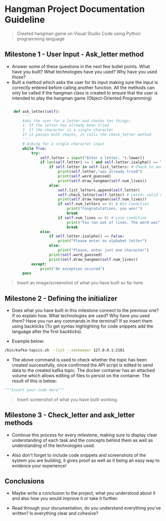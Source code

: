 # Hangman Project Documentation Guideline

> Created hangman game on Visual Studio Code using Python programming language

## Milestone 1 - User Input - Ask_letter method

- Answer some of these questions in the next few bullet points. What have you built? What technologies have you used? Why have you used those?
- Built a method which asks the user for its input making sure the input is correctly entered before calling another function. All the methods can only be called if the hangman class is created to ensure that the user is intended to play the hangman game (Object-Oriented Programming)

```python

    def ask_letter(self):
        '''
        Asks the user for a letter and checks two things:
        1. If the letter has already been tried
        2. If the character is a single character
        If it passes both checks, it calls the check_letter method.
        '''
        # Asking for a single character input
        while True:
            try:
                self.letter = input("Enter a letter: ").lower()
                if len(self.letter) == 1 and self.letter.isalpha() == True:
                    if self.letter in self.list_letters: # Check to see if the same letter has entered.
                        print(self.letter,"was already tried")
                        print(self.word_guessed)
                        print(self.draw_hangman(self.num_lives))           
                    else:
                        self.list_letters.append(self.letter)
                        self.check_letter(self.letter) # Letter valid calls check_letter
                        print(self.draw_hangman(self.num_lives))
                        if self.num_letters == 0: # Win condition
                            print("Congratulations, you won!")
                            break
                        if self.num_lives == 0: # Lose condition
                            print("You ran out of lives. The word was",self.word)
                            break
                else:            
                    if self.letter.isalpha() == False:
                        print("Please enter an alphabet letter")
                    else:
                        print("Please, enter just one character")
                    print(self.word_guessed)
                    print(self.draw_hangman(self.num_lives))
            except:
                print("An exception occured")
        pass
```

> Insert an image/screenshot of what you have built so far here.

## Milestone 2 - Defining the initializer

- Does what you have built in this milestone connect to the previous one? If so explain how. What technologies are used? Why have you used them? Have you run any commands in the terminal? If so insert them using backticks (To get syntax highlighting for code snippets add the language after the first backticks).

- Example below:

```bash
/bin/kafka-topics.sh --list --zookeeper 127.0.0.1:2181
```

- The above command is used to check whether the topic has been created successfully, once confirmed the API script is edited to send data to the created kafka topic. The docker container has an attached volume which allows editing of files to persist on the container. The result of this is below:

```python
"""Insert your code here"""
```

> Insert screenshot of what you have built working.

## Milestone 3 - Check_letter and ask_letter methods

- Continue this process for every milestone, making sure to display clear understanding of each task and the concepts behind them as well as understanding of the technologies used.

- Also don't forget to include code snippets and screenshots of the system you are building, it gives proof as well as it being an easy way to evidence your experience!

## Conclusions

- Maybe write a conclusion to the project, what you understood about it and also how you would improve it or take it further.

- Read through your documentation, do you understand everything you've written? Is everything clear and cohesive?
